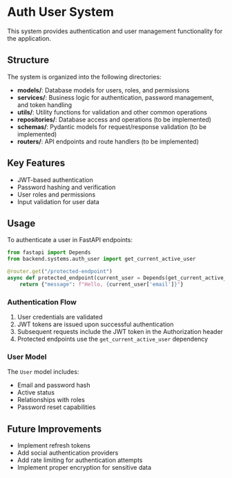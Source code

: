 # Auth User System

This system provides authentication and user management functionality for the application.

## Structure

The system is organized into the following directories:

- **models/**: Database models for users, roles, and permissions
- **services/**: Business logic for authentication, password management, and token handling
- **utils/**: Utility functions for validation and other common operations
- **repositories/**: Database access and operations (to be implemented)
- **schemas/**: Pydantic models for request/response validation (to be implemented)
- **routers/**: API endpoints and route handlers (to be implemented)

## Key Features

- JWT-based authentication
- Password hashing and verification
- User roles and permissions
- Input validation for user data

## Usage

To authenticate a user in FastAPI endpoints:

```python
from fastapi import Depends
from backend.systems.auth_user import get_current_active_user

@router.get("/protected-endpoint")
async def protected_endpoint(current_user = Depends(get_current_active_user)):
    return {"message": f"Hello, {current_user['email']}"}
```

### Authentication Flow

1. User credentials are validated
2. JWT tokens are issued upon successful authentication
3. Subsequent requests include the JWT token in the Authorization header
4. Protected endpoints use the `get_current_active_user` dependency

### User Model

The `User` model includes:
- Email and password hash
- Active status
- Relationships with roles
- Password reset capabilities

## Future Improvements

- Implement refresh tokens
- Add social authentication providers
- Add rate limiting for authentication attempts
- Implement proper encryption for sensitive data

